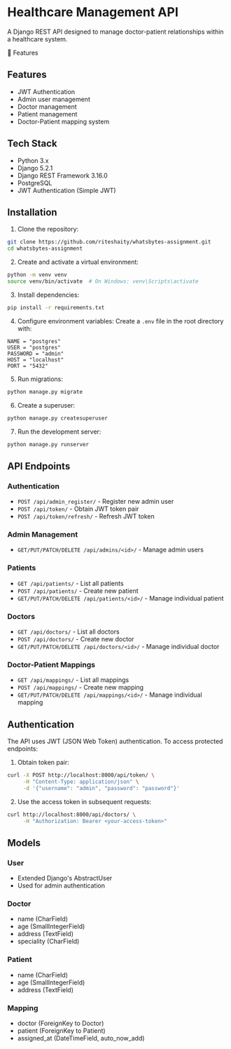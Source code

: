 #  Healthcare Management API

A Django REST API designed to manage doctor-patient relationships within a healthcare system.

🔧 Features

## Features

- JWT Authentication
- Admin user management
- Doctor management
- Patient management
- Doctor-Patient mapping system

## Tech Stack

- Python 3.x
- Django 5.2.1
- Django REST Framework 3.16.0
- PostgreSQL
- JWT Authentication (Simple JWT)

## Installation

1. Clone the repository:
```bash
git clone https://github.com/riteshaity/whatsbytes-assignment.git
cd whatsbytes-assignment
```

2. Create and activate a virtual environment:
```bash
python -m venv venv
source venv/bin/activate  # On Windows: venv\Scripts\activate
```

3. Install dependencies:
```bash
pip install -r requirements.txt
```

4. Configure environment variables:
Create a `.env` file in the root directory with:
```
NAME = "postgres"
USER = "postgres"
PASSWORD = "admin"
HOST = "localhost"
PORT = "5432"
```

5. Run migrations:
```bash
python manage.py migrate
```

6. Create a superuser:
```bash
python manage.py createsuperuser
```

7. Run the development server:
```bash
python manage.py runserver
```

## API Endpoints

### Authentication
- `POST /api/admin_register/` - Register new admin user
- `POST /api/token/` - Obtain JWT token pair
- `POST /api/token/refresh/` - Refresh JWT token

### Admin Management
- `GET/PUT/PATCH/DELETE /api/admins/<id>/` - Manage admin users

### Patients
- `GET /api/patients/` - List all patients
- `POST /api/patients/` - Create new patient
- `GET/PUT/PATCH/DELETE /api/patients/<id>/` - Manage individual patient

### Doctors
- `GET /api/doctors/` - List all doctors
- `POST /api/doctors/` - Create new doctor
- `GET/PUT/PATCH/DELETE /api/doctors/<id>/` - Manage individual doctor

### Doctor-Patient Mappings
- `GET /api/mappings/` - List all mappings
- `POST /api/mappings/` - Create new mapping
- `GET/PUT/PATCH/DELETE /api/mappings/<id>/` - Manage individual mapping

## Authentication

The API uses JWT (JSON Web Token) authentication. To access protected endpoints:

1. Obtain token pair:
```bash
curl -X POST http://localhost:8000/api/token/ \
     -H "Content-Type: application/json" \
     -d '{"username": "admin", "password": "password"}'
```

2. Use the access token in subsequent requests:
```bash
curl http://localhost:8000/api/doctors/ \
     -H "Authorization: Bearer <your-access-token>"
```

## Models

### User
- Extended Django's AbstractUser
- Used for admin authentication

### Doctor
- name (CharField)
- age (SmallIntegerField)
- address (TextField)
- speciality (CharField)

### Patient
- name (CharField)
- age (SmallIntegerField)
- address (TextField)

### Mapping
- doctor (ForeignKey to Doctor)
- patient (ForeignKey to Patient)
- assigned_at (DateTimeField, auto_now_add)
